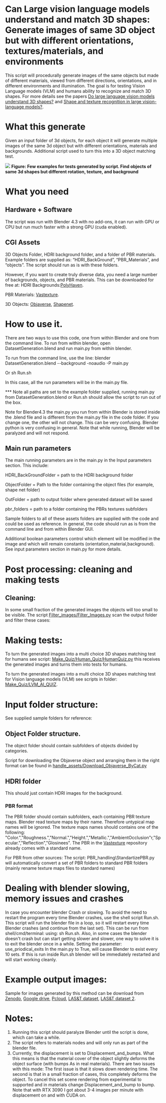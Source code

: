 # Can Large vision language models understand and match 3D shapes: Generate images of same 3D object but with different orientations, textures/materials, and environments

This script will procedurally generate images of the same objects but made of different materials, viewed from different directions, orientations, and in different environments and illumination. The goal is  for testing Vision Language models (VLM) and humans ability to recognize  and match 3D shapes. For more details see the papers [Do large language vision models understand 3D shapes?](https://arxiv.org/pdf/2412.10908) and
[Shape and texture recognition in large vision-language models?](https://arxiv.org/pdf/2503.23062).

# What this generate
Given an input folder of 3d objects, for each object it will generate multiple images of the same 3d object but with different orientations, materials and backgrounds. Additional script used to turn this into a 3D object matching test.

![](/Figure1.jpg)
**Figure: Few examples for tests generated by script. Find objects of same 3d shapes but different rotation, texture, and background**



# What you need
## Hardware + Software
The script was run with Blender 4.3  with no add-ons, it can run with GPU or CPU but run much faster with a strong GPU (cuda enabled).

## CGI Assets  
 
3D Objects Folder, HDRI background folder, and a folder of PBR materials. Example folders are supplied as: “HDRI_BackGround”, “PBR_Materials”, and “objects”.
The script should run as is with these folders.

However, if you want to create truly diverse data, you need a large number of backgrounds, objects, and PBR materials. This can be downloaded for free at:
HDRI Backgrounds:[PolyHaven](https://polyhaven.com/).

PBR Materials: [Vastexture](https://sites.google.com/view/infinitexture/home).
 
3D  Objects: [Objaverse](https://objaverse.allenai.org/), [Shapenet](https://shapenet.org/). 


# How to use it.
There are two ways to use this code, one from within Blender and one from the command line.
To run from within blender, open DatasetGeneration.blend and run  main.py from within blender.

To run from the command line, use the line:
blender DatasetGeneration.blend --background -noaudio -P  main.py

Or sh Run.sh

In this case, all the run parameters will be in the main.py file.


*** Note all paths are set to the example folder supplied, running main.py from DatasetGeneration.blend or  Run.sh should allow the script to run out of the box.

Note for Blender4.3  the main.py you run from within Blender is stored inside the .blend file and is different from the main.py file in the code folder.
If you change one, the other will not change.
This can be very confusing. Blender python is very confusing in general.
Note that while running, Blender will be paralyzed and will not respond.



## Main run parameters

The main running parameters are in the main.py in the Input parameters section.
This include:

HDRI_BackGroundFolder = path to the HDRI background folder

ObjectFolder = Path to the folder containing the object files (for example, shape net folder)

OutFolder = path to output folder where generated dataset will be saved

pbr_folders  = path to a folder containing the PBRs textures subfolders

Sample folders to all of these assets folders are supplied with the code and could be used as reference.
In general, the code should run as is from the command line and from within Blender GUI.

Additional boolean parameters control which element will be modified in the image and which will remain constants (orientation,material,background). See input parameters section in main.py for more details.

# Post processing: cleaning and making tests
## Cleaning:
In some small fraction of the generated images the objects will too small to be visible. The script [Filter_images/Filter_Images.py](https://github.com/sagieppel/Can-vision-language-models-understand-and-match-3D-shapes/blob/main/Filter_images/Filter_Images.py) scan the output folder and filter these cases:

# Making tests:

To turn the generated images into a multi choice 3D shapes matching test for humans see script: [Make_Quiz/Human_Quiz/HumanQuiz.py](https://github.com/sagieppel/Can-vision-language-models-understand-and-match-3D-shapes/tree/main/Make_Quiz/Human_Quiz) this receives the generated images and turns them into tests for humans.

To turn the generated images into a multi choice 3D shapes matching test for Vision language models (VLM) see scripts in folder: [Make_Quiz/LVM_AI_QUIZ](https://github.com/sagieppel/Can-vision-language-models-understand-and-match-3D-shapes/tree/main/Make_Quiz/LVM_AI_QUIZ).
 
# Input folder structure:
See supplied sample folders for reference:

## Object Folder structure.
The object folder should contain  subfolders of objects divided by categories.

Script for downloading the Objaverse object and arranging them in the right format can be found in [handle_assets/Download_Objaverse_ByCat.py](https://github.com/sagieppel/Can-vision-language-models-understand-and-match-3D-shapes/blob/main/handle_assets/Download_Objaverse_ByCat.py)

## HDRI folder
This should just contain HDRI images for the background.

### PBR format
The PBR folder should contain subfolders, each containing PBR texture maps.
Blender read texture maps by their name. Therefore untypical map names will be ignored. The texture maps names should contains one of the following: "Color.","Roughness.","Normal.","Height.","Metallic.","AmbientOcclusion"r,"Specular.","Reflection","Glosinees". The PBR in the [Vastexture](https://sites.google.com/view/infinitexture/home) repository already comes with a standard name.

For PBR from other sources: The script: PBR_handling\StandartizePBR.py will automatically convert a set of PBR folders to standard PBR folders (mainly rename texture maps files to standard names)



# Dealing with blender slowing, memory  issues and crashes
In case you encounter blender Crash or slowing. To avoid the need to restart the program every time Blender crashes, use the shell script Run.sh. This script will run the blender file in a loop, so it will restart every time Blender crashes (and continue from the last set). This can be run from shell/cmd/terminal: using: sh Run.sh.
Also, in some cases the blender doesn't crash but  can start getting slower and slower, one way to solve it is to exit the blender once in  a while. Setting the parameter: use_priodical_exits
In the main.py to True, will cause Blender to exist every 10 sets. If this is run inside Run.sh blender will be immediately restarted and will start working cleanly.

# Example output images:
Sample for images generated by this method can be download from [Zenodo](https://zenodo.org/records/14681299), [Google drive](https://drive.google.com/drive/folders/1pxSnX-qpBfcQ47BbPQmy8pbURk0vXMzu?usp=drive_link), [Pcloud](https://e.pcloud.link/publink/show?code=kZz7FKZ8xfKSIHppBShSuU65cxBvQkorVXV), [LAS&T dataset](https://sites.google.com/view/lastdataset/home), [LAS&T dataset 2](https://www.kaggle.com/datasets/sagieppel/las-and-t-large-shape-and-texture-dataset).

# Notes:
1) Running this script should paralyze Blender until the script is done, which can take a while.
2) The script refers to materials nodes and will only run as part of the blender file.
3) Currently, the displacement is set to Displacement_and_bumps. What this means is that the material cover of the object slightly deforms the object surface (with bumps As in real materials).
There are two issues with this mode: The first issue is that it slows down rendering time. The second is that in a small fraction of cases, this completely deforms the object.
To cancel this set scene rendering from experimental to supported and in materials change Displacement_and_bump to bump. Note that with RTX 3090 I got about 3-4 images per minute with displacement on and with CUDA on.



